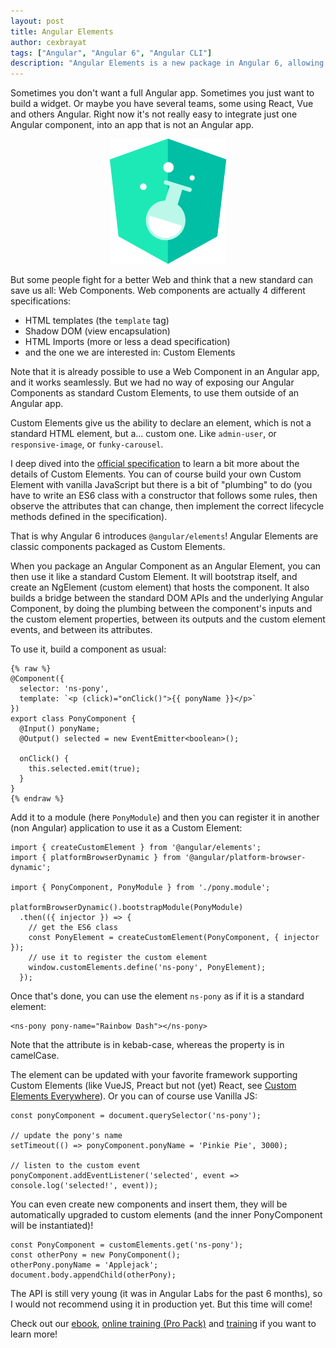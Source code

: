 ```yaml
---
layout: post
title: Angular Elements
author: cexbrayat
tags: ["Angular", "Angular 6", "Angular CLI"]
description: "Angular Elements is a new package in Angular 6, allowing to use components as Custom Elements!"
---
```


Sometimes you don't want a full Angular app. Sometimes you just want to build a widget.
Or maybe you have several teams, some using React, Vue and others Angular.
Right now it's not really easy to integrate just one Angular component,
into an app that is not an Angular app.

<p style="text-align: center;">
    <img class="img-fluid" src="/assets/images/2018-05-29/angular-labs.png" alt="Angular Labs" />
</p>

But some people fight for a better Web and think that a new standard can save us all: Web Components.
Web components are actually 4 different specifications:
- HTML templates (the `template` tag)
- Shadow DOM (view encapsulation)
- HTML Imports (more or less a dead specification)
- and the one we are interested in: Custom Elements

Note that it is already possible to use a Web Component in an Angular app,
and it works seamlessly.
But we had no way of exposing our Angular Components as standard Custom Elements,
to use them outside of an Angular app.

Custom Elements give us the ability to declare an element,
which is not a standard HTML element, but a... custom one.
Like `admin-user`, or `responsive-image`, or `funky-carousel`.

I deep dived into the [official specification](https://w3c.github.io/webcomponents/spec/custom/)
to learn a bit more about the details of Custom Elements.
You can of course build your own Custom Element with vanilla JavaScript
but there is a bit of "plumbing" to do (you have to write an ES6 class with a constructor that follows some rules,
then observe the attributes that can change, then implement the correct lifecycle methods defined in the specification).

That is why Angular&nbsp;6 introduces `@angular/elements`!
Angular Elements are classic components packaged as Custom Elements.

When you package an Angular Component as an Angular Element,
you can then use it like a standard Custom Element.
It will bootstrap itself, and create an NgElement (custom element) that hosts the component.
It also builds a bridge between the standard DOM APIs and the underlying Angular Component,
by doing the plumbing between the component's inputs and the custom element properties,
between its outputs and the custom element events,
and between its attributes.

To use it, build a component as usual:

    {% raw %}
    @Component({
      selector: 'ns-pony',
      template: `<p (click)="onClick()">{{ ponyName }}</p>`
    })
    export class PonyComponent {
      @Input() ponyName;
      @Output() selected = new EventEmitter<boolean>();

      onClick() {
        this.selected.emit(true);
      }
    }
    {% endraw %}

Add it to a module (here `PonyModule`) and then you can register it in another (non Angular) application
to use it as a Custom Element:

    import { createCustomElement } from '@angular/elements';
    import { platformBrowserDynamic } from '@angular/platform-browser-dynamic';

    import { PonyComponent, PonyModule } from './pony.module';

    platformBrowserDynamic().bootstrapModule(PonyModule)
      .then(({ injector }) => {
        // get the ES6 class
        const PonyElement = createCustomElement(PonyComponent, { injector });
        // use it to register the custom element
        window.customElements.define('ns-pony', PonyElement);
      });

Once that's done, you can use the element `ns-pony` as if it is a standard element:

    <ns-pony pony-name="Rainbow Dash"></ns-pony>

Note that the attribute is in kebab-case, whereas the property is in camelCase.

The element can be updated with your favorite framework supporting Custom Elements (like VueJS, Preact but not (yet) React, see [Custom Elements Everywhere](https://custom-elements-everywhere.com/)).
Or you can of course use Vanilla JS:

    const ponyComponent = document.querySelector('ns-pony');

    // update the pony's name
    setTimeout(() => ponyComponent.ponyName = 'Pinkie Pie', 3000);

    // listen to the custom event
    ponyComponent.addEventListener('selected', event => console.log('selected!', event));

You can even create new components and insert them, they will be automatically upgraded to custom elements (and the inner PonyComponent will be instantiated)!

    const PonyComponent = customElements.get('ns-pony');
    const otherPony = new PonyComponent();
    otherPony.ponyName = 'Applejack';
    document.body.appendChild(otherPony);

The API is still very young (it was in Angular Labs for the past 6 months),
so I would not recommend using it in production yet.
But this time will come!

Check out our [ebook](https://books.ninja-squad.com/angular), [online training (Pro Pack)](https://angular-exercises.ninja-squad.com/) and [training](https://ninja-squad.com/training/angular) if you want to learn more!
